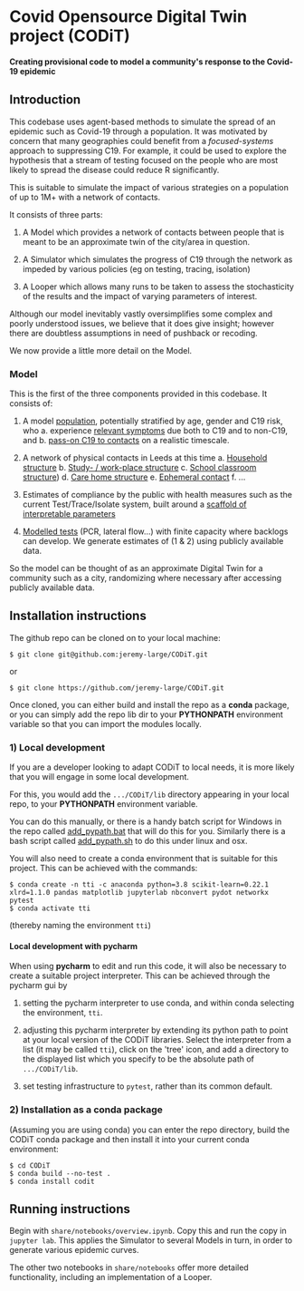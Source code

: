 #  Covid Opensource Digital Twin project (CODiT)

#### Creating provisional code to model a community's response to the Covid-19 epidemic

## Introduction

This codebase uses agent-based methods to simulate the spread of an epidemic such as Covid-19 through a population.
It was motivated by concern that many geographies could benefit from a _focused-systems_ approach to suppressing C19. 
For example, it could be used to explore the hypothesis that a stream of testing focused on the people who are most likely 
to spread the disease could reduce R significantly. 

This is suitable to simulate the impact of various strategies on a population of up to 1M+ with a network of contacts.  

It consists of three parts:

1. A Model which provides a network of contacts between people that is meant to be an approximate twin of the city/area in question.

1. A Simulator which simulates the progress of C19 through the network as impeded by various policies (eg on testing, tracing, isolation)

1. A Looper which allows many runs to be taken to assess the stochasticity of the results and the impact of varying parameters of interest.


Although our model inevitably vastly oversimplifies some complex and poorly understood issues, 
we believe that it does give insight; however there are doubtless assumptions in need of pushback or recoding. 

We now provide a little more detail on the Model.

### Model
This is the first of the three components provided in this codebase. It consists of:

1.	A model [population](https://github.com/jeremy-large/CODiT/blob/master/lib/codit/population/networks/city.py#L13), 
potentially stratified by age, gender and C19 risk, who
a.	experience [relevant symptoms](https://github.com/jeremy-large/CODiT/blob/master/lib/codit/population/covid.py#L37) 
due both to C19 and to non-C19, and 
b.	[pass-on C19 to contacts](https://github.com/jeremy-large/CODiT/blob/master/lib/codit/population/person.py#L38) on a realistic timescale.

2.	A network of physical contacts in Leeds at this time
a.	[Household structure](https://github.com/jeremy-large/CODiT/blob/master/lib/codit/population/networks/city_config/typical_households.py#L8)
b.	[Study- / work-place structure](https://github.com/jeremy-large/CODiT/blob/master/lib/codit/population/networks/city.py#L123)
c.  [School classroom structure](https://github.com/jeremy-large/CODiT/blob/master/lib/codit/population/networks/city.py#L73))
d.  [Care home structure](https://github.com/jeremy-large/CODiT/blob/master/lib/codit/population/networks/city.py#L44)
e.	[Ephemeral contact](https://github.com/jeremy-large/CODiT/blob/master/lib/codit/population/networks/city.py#L22)
f.  ...

3.	Estimates of compliance by the public with health measures such as the current Test/Trace/Isolate system, 
built around a [scaffold of interpretable parameters](https://github.com/jeremy-large/CODiT/blob/master/lib/codit/config.py)

4.	[Modelled tests](https://github.com/jeremy-large/CODiT/blob/master/lib/codit/society/test.py) (PCR, lateral flow…) with finite capacity where backlogs can develop.
We generate estimates of (1 & 2) using publicly available data. 

So the model can be thought of as an approximate Digital Twin for a community such as a city, 
randomizing where necessary after accessing publicly available data. 

## Installation instructions

The github repo can be cloned on to your local machine:
```
$ git clone git@github.com:jeremy-large/CODiT.git
```
or
```
$ git clone https://github.com/jeremy-large/CODiT.git
```
Once cloned, you can either build and install the repo as a **conda** package, or you can simply add the repo lib dir to 
your **PYTHONPATH** environment variable so that you can import the modules locally.

### 1) Local development

If you are a developer looking to adapt CODiT to local needs, it is more likely that you will engage in some
local development. 

For this, you would add the `.../CODiT/lib` directory appearing in your local repo, 
to your **PYTHONPATH** environment variable.  

You can do this manually, or there is a handy batch script for Windows in the repo called 
[add_pypath.bat](https://github.com/jeremy-large/CODiT/blob/master/add_pypath.bat) that will do this for you.
Similarly there is a bash script called 
[add_pypath.sh](https://github.com/jeremy-large/CODiT/blob/master/add_pypath.sh) to do this under linux and osx.

You will also need to create a conda environment that is suitable for this project. 
This can be achieved with the commands:

```
$ conda create -n tti -c anaconda python=3.8 scikit-learn=0.22.1 xlrd=1.1.0 pandas matplotlib jupyterlab nbconvert pydot networkx pytest
$ conda activate tti
```

(thereby naming the environment `tti`)

#### Local development with pycharm

When using **pycharm** to edit and run this code, it will also be necessary to create a suitable project interpreter. 
This can be achieved through the pycharm gui by

1. setting the pycharm interpreter to use conda, and within conda selecting the environment, `tti`.

1. adjusting this pycharm interpreter by extending its python path to point at your local version of the CODiT libraries.
Select the interpreter from a list (it may be called `tti`), click on the 'tree' icon, 
and add a directory to the displayed list which you specify to be the absolute path 
of `.../CODiT/lib`. 
 
1. set testing infrastructure to `pytest`, rather than its common default.

### 2) Installation as a conda package

(Assuming you are using conda) you can enter the repo directory, 
build the CODiT conda package and then install it into your current conda environment:
```
$ cd CODiT
$ conda build --no-test .
$ conda install codit
```
## Running instructions

Begin with `share/notebooks/overview.ipynb`. Copy this and run the copy in `jupyter lab`.
This applies the Simulator to several Models in turn, in order to generate various epidemic curves.

The other two notebooks in `share/notebooks` offer more detailed functionality, 
including an implementation of a Looper.

